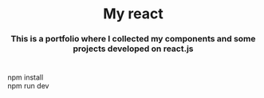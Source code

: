 <h1 align="center">My react</a>

<h3 align="center">This is a portfolio where I collected my components and some projects developed on react.js</h3>

#

npm install  
npm run dev
